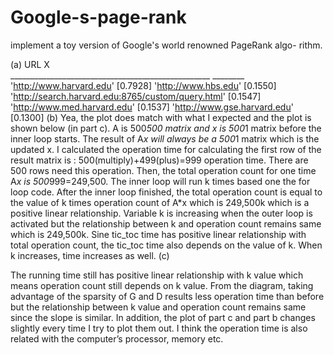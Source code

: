# Google-s-page-rank
implement a toy version of Google's world renowned PageRank algo- rithm.


(a)         		  		         	  URL                                       X    
 				 __________________________________________________           ________
           'http://www.harvard.edu'                                   [0.7928]
           'http://www.hbs.edu'                                       [0.1550]
 					 'http://search.harvard.edu:8765/custom/query.html'         [0.1547]
 					 'http://www.med.harvard.edu'                               [0.1537]
 					 'http://www.gse.harvard.edu'                               [0.1300]
(b)
Yea, the plot does match with what I expected and the plot is shown below (in part c). A is 500*500 matrix and x is 500*1 matrix before the inner loop starts. The result of A*x will always be a 500*1 matrix which is the updated x. I calculated the operation time for calculating the first row of the result matrix is : 500(multiply)+499(plus)=999 operation time. There are 500 rows need this operation. Then, the total operation count for one time A*x is 500*999=249,500. The inner loop will run k times based one the for loop code. After the inner loop finished, the total operation count is equal to the value of k times operation count of A*x which is 249,500k which is a positive linear relationship. Variable k is increasing when the outer loop is activated but the relationship between k and operation count remains same which is 249,500k. Sine tic_toc time has positive linear relationship with total operation count, the tic_toc time also depends on the value of k. When k increases, time increases as well.
(c)    
     
The running time still has positive linear relationship with k value which means operation count still depends on k value. From the diagram, taking advantage of the sparsity of G and D results less operation time than before but the relationship between k value and operation count remains same since the slope is similar. In addition, the plot of part c and part b changes slightly every time I try to plot them out. I think the operation time is also related with the computer’s processor, memory etc. 
